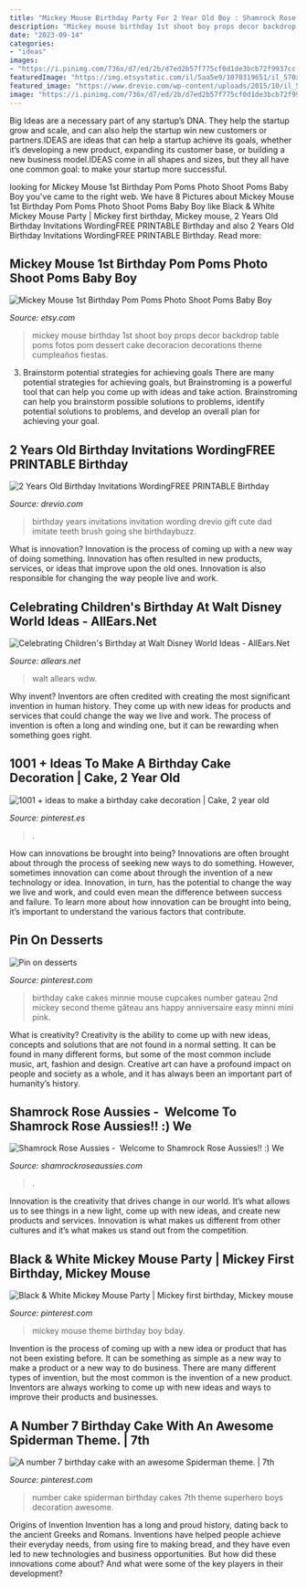 ```yaml
---
title: "Mickey Mouse Birthday Party For 2 Year Old Boy : Shamrock Rose Aussies"
description: "Mickey mouse birthday 1st shoot boy props decor backdrop table poms fotos pom dessert cake decoracion decorations theme cumpleaños fiestas"
date: "2023-09-14"
categories:
- "ideas"
images:
- "https://i.pinimg.com/736x/d7/ed/2b/d7ed2b57f775cf0d1de3bcb72f9937cc.jpg"
featuredImage: "https://img.etsystatic.com/il/5aa5e9/1070319651/il_570xN.1070319651_iuml.jpg?version=0"
featured_image: "https://www.drevio.com/wp-content/uploads/2015/10/il_570xN.390174838_eo83.jpg"
image: "https://i.pinimg.com/736x/d7/ed/2b/d7ed2b57f775cf0d1de3bcb72f9937cc.jpg"
---
```



Big Ideas are a necessary part of any startup’s DNA. They help the startup grow and scale, and can also help the startup win new customers or partners.IDEAS are ideas that can help a startup achieve its goals, whether it’s developing a new product, expanding its customer base, or building a new business model.IDEAS come in all shapes and sizes, but they all have one common goal: to make your startup more successful.

	

		
looking for Mickey Mouse 1st Birthday Pom Poms Photo Shoot Poms Baby Boy you've came to the right web. We have 8 Pictures about Mickey Mouse 1st Birthday Pom Poms Photo Shoot Poms Baby Boy like Black &amp; White Mickey Mouse Party | Mickey first birthday, Mickey mouse, 2 Years Old Birthday Invitations WordingFREE PRINTABLE Birthday and also 2 Years Old Birthday Invitations WordingFREE PRINTABLE Birthday. Read more:
		
    
## Mickey Mouse 1st Birthday Pom Poms Photo Shoot Poms Baby Boy

<img loading=lazy src="https://img.etsystatic.com/il/5aa5e9/1070319651/il_570xN.1070319651_iuml.jpg?version=0" onerror="this.onerror=null;this.src='https://tse2.mm.bing.net/th?id=OIP.r_r45TJdD-NeAY5z8_-FigHaKG&amp;pid=15.1';" alt="Mickey Mouse 1st Birthday Pom Poms Photo Shoot Poms Baby Boy">

_Source: etsy.com_

>mickey mouse birthday 1st shoot boy props decor backdrop table poms fotos pom dessert cake decoracion decorations theme cumpleaños fiestas. 

	

3. Brainstorm potential strategies for achieving goals
There are many potential strategies for achieving goals, but Brainstroming is a powerful tool that can help you come up with ideas and take action. Brainstroming can help you brainstorm possible solutions to problems, identify potential solutions to problems, and develop an overall plan for achieving your goal.

    
## 2 Years Old Birthday Invitations WordingFREE PRINTABLE Birthday

<img loading=lazy src="https://www.drevio.com/wp-content/uploads/2015/10/il_570xN.390174838_eo83.jpg" onerror="this.onerror=null;this.src='https://tse4.mm.bing.net/th?id=OIP.Pu0Dbz4rFv4JySKlkEQbpAHaFS&amp;pid=15.1';" alt="2 Years Old Birthday Invitations WordingFREE PRINTABLE Birthday">

_Source: drevio.com_

>birthday years invitations invitation wording drevio gift cute dad imitate teeth brush going she birthdaybuzz. 

	

What is innovation?
Innovation is the process of coming up with a new way of doing something. Innovation has often resulted in new products, services, or ideas that improve upon the old ones. Innovation is also responsible for changing the way people live and work.

    
## Celebrating Children&#039;s Birthday At Walt Disney World Ideas - AllEars.Net

<img loading=lazy src="https://allears.net/wp-content/uploads/2018/09/Plan-Your-Child-The-Best-Disney-Birthday.png" onerror="this.onerror=null;this.src='https://tse1.mm.bing.net/th?id=OIP.GgNR_ODTypW4c_zxM1uJ9gHaJ4&amp;pid=15.1';" alt="Celebrating Children&#039;s Birthday at Walt Disney World Ideas - AllEars.Net">

_Source: allears.net_

>walt allears wdw. 

	

Why invent?
Inventors are often credited with creating the most significant invention in human history. They come up with new ideas for products and services that could change the way we live and work. The process of invention is often a long and winding one, but it can be rewarding when something goes right.

    
## 1001 + Ideas To Make A Birthday Cake Decoration | Cake, 2 Year Old

<img loading=lazy src="https://i.pinimg.com/736x/ea/e1/e0/eae1e0b441326e521d7e1d0d6a512f06.jpg" onerror="this.onerror=null;this.src='https://tse3.mm.bing.net/th?id=OIP.7XCLh6UY3SV_mZNGrdnxagHaLF&amp;pid=15.1';" alt="1001 + ideas to make a birthday cake decoration | Cake, 2 year old">

_Source: pinterest.es_

>. 

	

How can innovations be brought into being?
Innovations are often brought about through the process of seeking new ways to do something. However, sometimes innovation can come about through the invention of a new technology or idea. Innovation, in turn, has the potential to change the way we live and work, and could even mean the difference between success and failure. To learn more about how innovation can be brought into being, it’s important to understand the various factors that contribute.

    
## Pin On Desserts

<img loading=lazy src="https://i.pinimg.com/736x/2c/5f/0c/2c5f0cc520bd029a211ce103b402bd45--minnie-mouse-birthday-cakes-smash-cake.jpg" onerror="this.onerror=null;this.src='https://tse1.mm.bing.net/th?id=OIP.fEq4ilRdCz9NH4F6U8Bc4AAAAA&amp;pid=15.1';" alt="Pin on desserts">

_Source: pinterest.com_

>birthday cake cakes minnie mouse cupcakes number gateau 2nd mickey second theme gâteau ans happy anniversaire easy minni mini pink. 

	

What is creativity?
Creativity is the ability to come up with new ideas, concepts and solutions that are not found in a normal setting. It can be found in many different forms, but some of the most common include music, art, fashion and design. Creative art can have a profound impact on people and society as a whole, and it has always been an important part of humanity’s history.

    
## Shamrock Rose Aussies - ﻿﻿﻿ Welcome To Shamrock Rose Aussies!! :) We

<img loading=lazy src="http://shamrockroseaussies.com/yahoo_site_admin/assets/images/DSC_0060.153162205_std.JPG" onerror="this.onerror=null;this.src='https://tse1.mm.bing.net/th?id=OIP.RoeRd194dl9Idv95lcpVYQHaFI&amp;pid=15.1';" alt="Shamrock Rose Aussies - ﻿﻿﻿ Welcome to Shamrock Rose Aussies!! :) We">

_Source: shamrockroseaussies.com_

>. 

	

Innovation is the creativity that drives change in our world. It’s what allows us to see things in a new light, come up with new ideas, and create new products and services. Innovation is what makes us different from other cultures and it’s what makes us stand out from the competition.

    
## Black &amp; White Mickey Mouse Party | Mickey First Birthday, Mickey Mouse

<img loading=lazy src="https://i.pinimg.com/736x/d7/ed/2b/d7ed2b57f775cf0d1de3bcb72f9937cc.jpg" onerror="this.onerror=null;this.src='https://tse2.mm.bing.net/th?id=OIP.lpUvywqD25BBYCdvT0vgtgHaJ3&amp;pid=15.1';" alt="Black &amp; White Mickey Mouse Party | Mickey first birthday, Mickey mouse">

_Source: pinterest.com_

>mickey mouse theme birthday boy bday. 

	

Invention is the process of coming up with a new idea or product that has not been existing before. It can be something as simple as a new way to make a product or a new way to do business. There are many different types of invention, but the most common is the invention of a new product. Inventors are always working to come up with new ideas and ways to improve their products and businesses.

    
## A Number 7 Birthday Cake With An Awesome Spiderman Theme. | 7th

<img loading=lazy src="https://i.pinimg.com/736x/30/d2/a1/30d2a1986230a2fcd330b52096af4464--cupcake-decoration-number-.jpg" onerror="this.onerror=null;this.src='https://tse2.mm.bing.net/th?id=OIP.XuKmzDfbluuJeaCPdbKQRgHaJ3&amp;pid=15.1';" alt="A number 7 birthday cake with an awesome Spiderman theme. | 7th">

_Source: pinterest.com_

>number cake spiderman birthday cakes 7th theme superhero boys decoration awesome. 

	

Origins of Invention
Invention has a long and proud history, dating back to the ancient Greeks and Romans. Inventions have helped people achieve their everyday needs, from using fire to making bread, and they have even led to new technologies and business opportunities. But how did these innovations come about? And what were some of the key players in their development?

